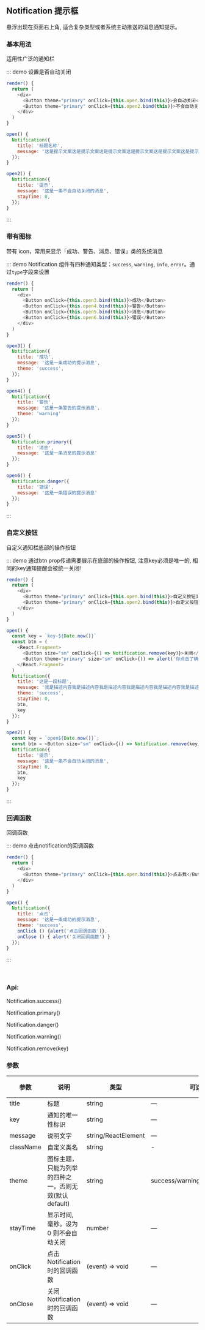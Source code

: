 ## Notification 提示框

悬浮出现在页面右上角, 适合复杂类型或者系统主动推送的消息通知提示。

### 基本用法

适用性广泛的通知栏

::: demo 设置是否自动关闭
```js
render() {
  return (
    <div>
      <Button theme="primary" onClick={this.open.bind(this)}>会自动关闭</Button>
      <Button theme="primary" onClick={this.open2.bind(this)}>不会自动关闭</Button>
    </div>
  )
}

open() {
  Notification({
    title: '标题名称',
    message: '这是提示文案这是提示文案这是提示文案这是提示文案这是提示文案这是提示文案这是提示文案这是提示文案',
  });
}

open2() {
  Notification({
    title: '提示',
    message: '这是一条不会自动关闭的消息',
    stayTime: 0,
  });
}
```
:::

### 带有图标

带有 icon，常用来显示「成功、警告、消息、错误」类的系统消息

::: demo Notification 组件有四种通知类型：`success`, `warning`, `info`, `error`。通过`type`字段来设置
```js
render() {
  return (
    <div>
      <Button onClick={this.open3.bind(this)}>成功</Button>
      <Button onClick={this.open4.bind(this)}>警告</Button>
      <Button onClick={this.open5.bind(this)}>消息</Button>
      <Button onClick={this.open6.bind(this)}>错误</Button>
    </div>
  )
}

open3() {
  Notification({
    title: '成功',
    message: '这是一条成功的提示消息',
    theme: 'success',
  });
}

open4() {
  Notification({
    title: '警告',
    message: '这是一条警告的提示消息',
    theme: 'warning'
  });
}

open5() {
  Notification.primary({
    title: '消息',
    message: '这是一条消息的提示消息'
  });
}

open6() {
  Notification.danger({
    title: '错误',
    message: '这是一条错误的提示消息'
  });
}
```
:::

### 自定义按钮

自定义通知栏底部的操作按钮

::: demo 通过btn prop传递需要展示在底部的操作按钮, 注意key必须是唯一的, 相同的key通知提醒会被统一关闭!
```js
render() {
  return (
    <div>
      <Button theme="primary" onClick={this.open.bind(this)}>自定义按钮1</Button>
      <Button theme="primary" onClick={this.open2.bind(this)}>自定义按钮2</Button>
    </div>
  )
}

open() {
  const key = `key-${Date.now()}`
  const btn = (
    <React.Fragment>
      <Button size="sm" onClick={() => Notification.remove(key)}>关闭</Button>
      <Button theme="primary" size="sm" onClick={() => alert('你点击了确定按钮')}>确定</Button>
    </React.Fragment>
  )
  Notification({
    title: '这是一段标题',
    message: '我是描述内容我是描述内容我是描述内容我是描述内容我是描述内容我是描述内容我是描述内容',
    theme: 'success',
    stayTime: 0,
    btn,
    key
  });
}

open2() {
  const key = `open${Date.now()}`;
  const btn = <Button size="sm" onClick={() => Notification.remove(key)}>关闭通知</Button>
  Notification({
    title: '提示',
    message: '这是一条不会自动关闭的消息',
    stayTime: 0,
    btn,
    key
  });
}
```
:::

### 回调函数

回调函数

::: demo 点击notification的回调函数
```js
render() {
  return (
    <div>
      <Button theme="primary" onClick={this.open.bind(this)}>点击我</Button>
    </div>
  )
}

open() {
  Notification({
    title: '点击',
    message: '这是一条成功的提示消息',
    theme: 'success',
    onClick () {alert('点击回调函数')},
    onClose () { alert('关闭回调函数') }
  });
}
```
:::

<br/>

### Api:
<p>Notification.success()</p>
<p>Notification.primary()</p>
<p>Notification.danger()</p>
<p>Notification.warning()</p>
<p>Notification.remove(key)</p>

### 参数
| 参数      | 说明          | 类型      | 可选值                           | 默认值  |
|---------- |-------------- |---------- |--------------------------------  |-------- |
| title | 标题 | string | — | — |
| key   | 通知的唯一性标识 | string | — | — |
| message | 说明文字 | string/ReactElement | — | — |
| className | 自定义类名 | string | - | - |
| theme | 图标主题，只能为列举的四种之一，否则无效(默认default) | string | success/warning/primary/danger | — |
| stayTime | 显示时间, 毫秒。设为 0 则不会自动关闭 | number | — | 4500 |
| onClick | 点击 Notification 时的回调函数 | (event) => void | — | — |
| onClose | 关闭 Notification 时的回调函数 | (event) => void | — | — |



